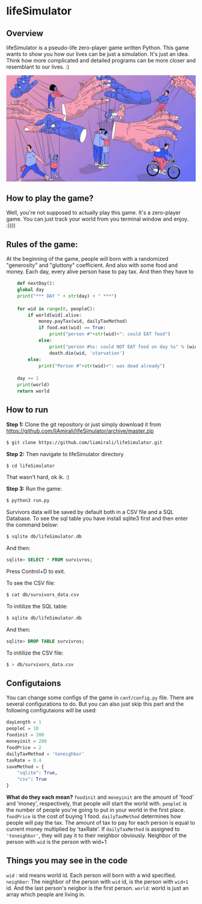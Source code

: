 # lifeSimulator
## Overview
lifeSimulator is a pseudo-life zero-player game written Python.
This game wants to show you how our lives can be just a simulation.
It's just an idea. Think how more complicated and detailed programs can be more closer and resemblant to our lives. :)

![Master of puppets, I'm pulling your striiings!](https://raw.githubusercontent.com/liAmirali/lifeSimulator/master/img/masterofpuppets.jpg)

## How to play the game?
Well, you're not supposed to actually play this game. It's a zero-player game. You can just track your world from you terminal window and enjoy. :))))

## Rules of the game:
At the beginning of the game, people will born with a randomized "generosity" and "gluttony" coefficient.
And also with some food and money.
Each day, every alive person hase to pay tax.
And then they have to 

```Python
    def nextDay():
    global day
    print("*** DAY " + str(day) + " ***")

    for wid in range(0, peopleC):
        if world[wid].alive:
            money.payTax(wid, dailyTaxMethod)
            if food.eat(wid) == True:
                print("person #"+str(wid)+": could EAT food")
            else:
                print("person #%s: could NOT EAT food on day %s" % (wid, day))
                death.die(wid, 'starvation')
        else:
            print("Person #"+str(wid)+": was dead already")

    day += 1
    print(world)
    return world
```


## How to run
**Step 1:**
 Clone the git repository or just simply download it from https://github.com/liAmirali/lifeSimulator/archive/master.zip
```bash
$ git clone https://github.com/liamirali/lifeSimulator.git
```
**Step 2:**
Then navigate to lifeSimulator directory
```bash
$ cd lifeSimulator
```
That wasn't hard, ok ik. :)

**Step 3:**
Run the game:
```bash
$ python3 run.py
```
Survivors data will be saved by default both in a CSV file and a SQL Database.
To see the sql table you have install sqlite3 first and then enter the command below:
```bash
$ sqlite db/lifeSimulator.db
```
And then:
```SQL
sqlite> SELECT * FROM survivros;
```
Press Control+D to exit.

To see the CSV file:
```bash
$ cat db/survivors_data.csv
```
To initilize the SQL table:
```bash
$ sqlite db/lifeSimulator.db
```
And then:
```SQL
sqlite> DROP TABLE survivros;
```

To initilize the CSV file:
```bash
$ > db/survivors_data.csv
```

## Configutaions
You can change some configs of the game in `conf/config.py` file.
There are several configurations to do.
But you can also just skip this part and the following configutaions will be used:
```python
dayLength = 1
peopleC = 10
foodinit = 200
moneyinit = 200
foodPrice = 2
dailyTaxMethod = 'toneighbor'
taxRate = 0.4
saveMethod = {
    "sqlite": True,
    "csv": True
}
```

**What do they each mean?**
`foodinit` and `moneyinit` are the amount of 'food' and 'money', respectively, that people will start the world with.
`peopleC` is the number of people you're going to put in your world in the first place.
`foodPrice` is the cost of buying 1 food.
`dailyTaxMethod` determines how people will pay the tax.
The amount of tax to pay for each person is equal to current money multiplied by 'taxRate'.
If `dailyTaxMethod` is assigned to `'toneighbor'`, they will pay it to their neighbor obviously. Neighbor of the person with `wid` is the person with wid+1


## Things you may see in the code
`wid` : wid means world id. Each person will born with a wid specified.
`neighbor`: The nieghbor of the person with `wid` id, is the person with `wid+1` id. And the last person's neigbor is the first person.
`world`: world is just an array which people are living in.
